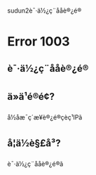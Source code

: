   

sudun2è¯·ä½¿ç¨ååè®¿é®



Error
1003
==========

è¯·ä½¿ç¨ååè®¿é®
---------------------

ä»ä¹é®é¢?
-------------

å½åæ¯ç´æ¥è®¿é®çèç¹IPã

å¦ä½è§£å³?
-------------

è¯·ä½¿ç¨ååè®¿é®ã